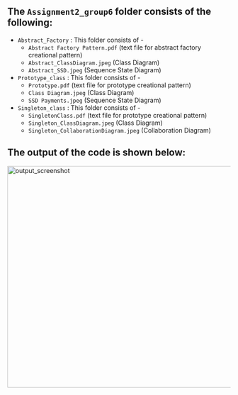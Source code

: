 ## The `Assignment2_group6` folder consists of the following:
- `Abstract_Factory` : This folder consists of -
  - `Abstract Factory Pattern.pdf` (text file for abstract factory creational pattern)
  - `Abstract_ClassDiagram.jpeg` (Class Diagram)
  - `Abstract_SSD.jpeg` (Sequence State Diagram)
- `Prototype_class` : This folder consists of -
  - `Prototype.pdf` (text file for prototype creational pattern)
  - `Class Diagram.jpeg` (Class Diagram)
  - `SSD Payments.jpeg` (Sequence State Diagram)
- `Singleton_class` : This folder consists of -
  - `SingletonClass.pdf` (text file for prototype creational pattern)
  - `Singleton_ClassDiagram.jpeg` (Class Diagram)
  - `Singleton_CollaborationDiagram.jpeg` (Collaboration Diagram)

## The output of the code is shown below:

<img width="1400" height="500" alt="output_screenshot" src="https://user-images.githubusercontent.com/79885052/158544213-dc0d9a7a-5ea0-4d18-937e-8292fe659f89.png">
